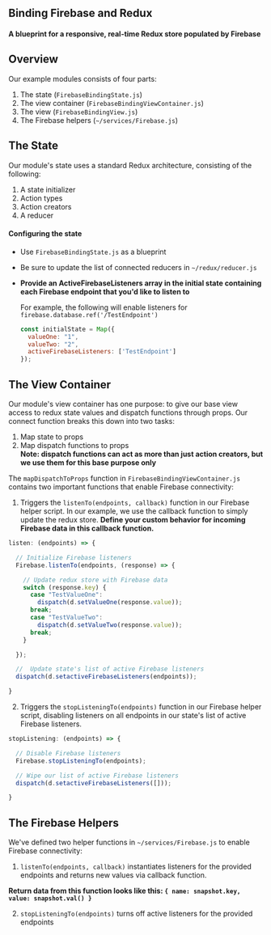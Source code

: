 ## Binding Firebase and Redux
#### A blueprint for a responsive, real-time Redux store populated by Firebase

## Overview
Our example modules consists of four parts:
  1. The state (`FirebaseBindingState.js`)
  2. The view container (`FirebaseBindingViewContainer.js`)
  3. The view (`FirebaseBindingView.js`)
  4. The Firebase helpers (`~/services/Firebase.js`)

## The State
Our module's state uses a standard Redux architecture, consisting of the following:
  1. A state initializer
  2. Action types
  3. Action creators
  4. A reducer

#### Configuring the state
* Use `FirebaseBindingState.js` as a blueprint
* Be sure to update the list of connected reducers in `~/redux/reducer.js`
* **Provide an ActiveFirebaseListeners array in the initial state containing each Firebase endpoint that you'd like to listen to**

  For example, the following will enable listeners for `firebase.database.ref('/TestEndpoint')`

  ```javascript
  const initialState = Map({
    valueOne: "1",
    valueTwo: "2",
    activeFirebaseListeners: ['TestEndpoint']
  });
  ```

## The View Container
Our module's view container has one purpose: to give our base view access to redux state values and dispatch functions through props.
Our connect function breaks this down into two tasks:
  1. Map state to props
  2. Map dispatch functions to props  
    **Note: dispatch functions can act as more than just action creators, but we use them for this base purpose only**

The `mapDispatchToProps` function in `FirebaseBindingViewContainer.js` contains two important functions that enable Firebase connectivity:
  1. Triggers the `listenTo(endpoints, callback)` function in our Firebase helper script. In our example, we use the callback function to simply update the redux store. **Define your custom behavior for incoming Firebase data in this callback function.**
  ```javascript
  listen: (endpoints) => {

    // Initialize Firebase listeners
    Firebase.listenTo(endpoints, (response) => {

      // Update redux store with Firebase data
      switch (response.key) {
        case "TestValueOne":
          dispatch(d.setValueOne(response.value));
        break;
        case "TestValueTwo":
          dispatch(d.setValueTwo(response.value));
        break;
      }

    });

    //  Update state's list of active Firebase listeners
    dispatch(d.setactiveFirebaseListeners(endpoints));

  }
  ```

  2.  Triggers the `stopListeningTo(endpoints)` function in our Firebase helper script, disabling listeners on all endpoints in our state's list of active Firebase listeners.
  ```javascript
  stopListening: (endpoints) => {

    // Disable Firebase listeners
    Firebase.stopListeningTo(endpoints);

    // Wipe our list of active Firebase listeners
    dispatch(d.setactiveFirebaseListeners([]));

  }
  ```

## The Firebase Helpers
We've defined two helper functions in `~/services/Firebase.js` to enable Firebase connectivity:
  1. `listenTo(endpoints, callback)` instantiates listeners for the provided endpoints and returns new values via callback function.

  **Return data from this function looks like this: `{ name: snapshot.key, value: snapshot.val() }`**
  
  2. `stopListeningTo(endpoints)` turns off active listeners for the provided endpoints
